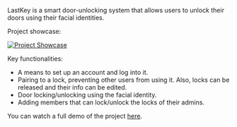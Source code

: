 LastKey is a smart door-unlocking system that allows users to unlock their doors using their facial identities.

Project showcase:

[![Project Showcase](https://lh3.googleusercontent.com/fife/AAbDypDMkyacPKX-laskRL822IY1eutmWgfmZejbE5pJw1EIvuHyuex5yw-GyuRyaG-Ukegb9TrlyC1RbB1-nEmDRcvFY5GyUMVL_ZPf9poJNX65R8-w-lgnPEI-vMvRvw2iitNKBy7Lpkm3_3OWfgP9z733XVJifKgwTQiEFXa-d58dkdqrYoU_ZoBx2xGH3puHSyeUSy1ah56XVYTOSaqP_Mh6CtHbwPYxkwpzb6S6obZ0SEeXv2nw5gA13brUj3ZFdwP80I0wmpaRcVSmQxGgkIH_l74yGuouIzwe6j9dbl9NNS0RkytfkoJK5_lrKuo0tzql94LeY5RzgzCl0rx1KDANIxH14kllvNtHSyJ4KV4UJQmfCRV6wl4pBG4xBW6ckW1r7y0eyZY2pW0U1C_FuSMTZTMC5uRxl3N8FXRjLwxr7XRlttRgV8H3lmNbEdvcuXup2C6M9Nu1lZXQ5sG8r6cs_ErTyi-fh8loMfqFHEK6TjHkzTQodcxEmlMUhqZlR8OKRLhl4YzwysSDdb9QuAMSwGbvKCT1Ich1F6t5NoSOKZmKzZklCw1xqmHQ2rZEocaR_-sM0CTwaO8ilH1ieIfLEjB27C5SSq8fmJNqU-Gbml5VbdU2vHx6auFEaP038QydFif73aI-eIFJkzQXXUxr9EptMFUMkU8518nuVJu9UY6sSrPyq13RSu_fpRXOWu_vHi-xb36JWTp1dtH5259x_ivNswZnJISFufjj3N84_eIEY9TE4NDVHa0tcp8tO08a-zZMCjoLSRH0lTuzdpH6PQNwX9WNE7kLab_B1aLLUMycVeIG5fq_INYFpudAMvyFNzpQkv5Bya2x9vmoxRgBRtSw7dgV8glHyhooNUuiduUn507JbssaQdmN1_jiiseV49xRBL8H7DiglBBOMxCXfshH-HRV6xSux-fMKg_dlHkzYvjYetkaW2rGi02wJmLcJT48DoMAwDC-XOxJB2OrjZnz1zt4YonWAKnU1lXBv2D5wLtIaZwU_Zf3lgiQP_3aOZXqgcTMEpG8aWfbyx69mNRPJMMQrOhs4Tn5Eev_2xXTq9EFIS24riKnzaAnqIDsPSwgzac3FABYaOGw5QAJIAJGUNpGJQyd5OU5-YnCvClbRwPrOSFtCwAHjrWdq6MpC62yN6-BV-mBSMjfVaTv90er6aXWdQH1g-qEtedTmudM6XTBWJU2218h53bIvJirZRaMCEKPUJOrXfo-Fhn5u3RVDAySA56MHKTHZHHofAU6ESj1UO6SI4wylcq-REReDYRsniqMsB2-Z20sx0REqFG8dhmori3ZCzssxMoMLRAU_efxHzY6Jb8rbeBPEfg8WMHevHLWh-Z1GABKDc6lL4IPyWu_gG0YGVPrjZcKeCd9KRozavL4sVTH6VYvfZdepZ8hoqiNM4GA41eP87XTA60vaGICBynrbY1N2S_sn1HVdMmVj4wJ4tvEz17WSJb1tWH9ALqdTtmBMugiKdsQ_wXjuHXQwJa-ieLVfATcInCpGzjSFz10Ibai5C9NGQt3kjRoytDtnNYiRZfkIdoo5Ywe-Q=w1920-h902)](https://www.youtube.com/shorts/up2aNQVb0ak)

Key functionalities:

- A means to set up an account and log into it.
- Pairing to a lock, preventing other users from using it. Also, locks can be released and their info can be edited.
- Door locking/unlocking using the facial identity.
- Adding members that can lock/unlock the locks of their admins.

You can watch a full demo of the project [here](https://www.youtube.com/watch?v=-m1nH5zbq-I).
